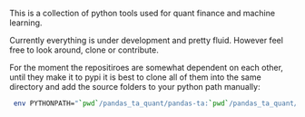 This is a collection of python tools used for quant finance and machine learning.

Currently everything is under development and pretty fluid. However feel free to look around, clone or contribute.

For the moment the repositiroes are somewhat dependent on each other, until they make it to pypi it is best to clone all of them into the same directory and add the source folders to your python path manually:

```bash
 env PYTHONPATH="`pwd`/pandas_ta_quant/pandas-ta:`pwd`/pandas_ta_quant/pandas-ta-quant:`pwd`/pandas_ta_quant/pandas-ta-ml:`pwd`/../pandas_df_commons/pandas-df-commons"
```
